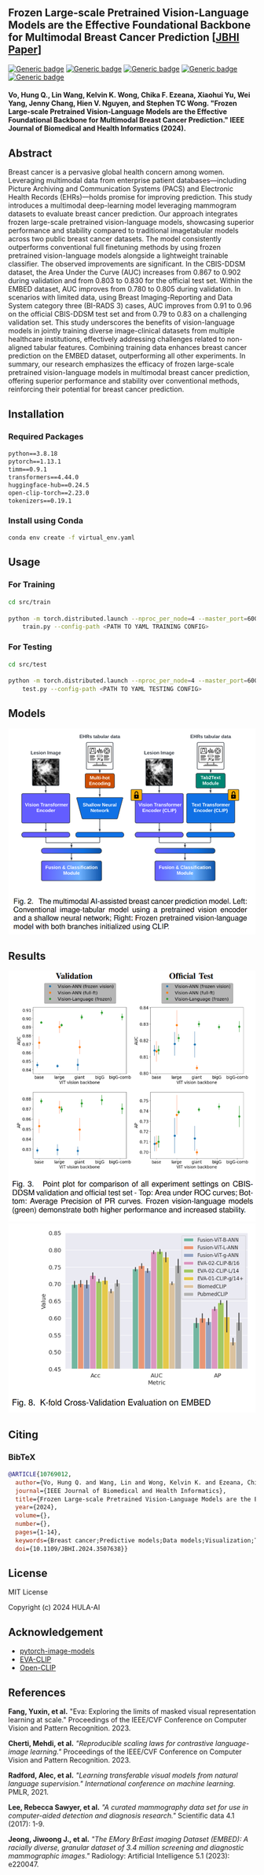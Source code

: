 ## Frozen Large-scale Pretrained Vision-Language Models are the Effective Foundational Backbone for Multimodal Breast Cancer Prediction [[JBHI Paper]([https://ieeexplore.ieee.org/abstract/document/10769012](https://ieeexplore.ieee.org/abstract/document/10769012))]

[![Generic badge](https://img.shields.io/badge/python-3.8.18-blue.svg)](https://www.python.org/downloads/release/python-379/)
[![Generic badge](https://img.shields.io/badge/cuda-11.7-f0e22.svg)](https://developer.nvidia.com/cuda-10.1-download-archive-base)
[![Generic badge](https://img.shields.io/badge/pytorch-1.13.1-f50e22.svg)](https://pytorch.org/get-started/previous-versions/)
[![Generic badge](https://img.shields.io/badge/timm-0.9.1-e67e22.svg)](https://www.tensorflow.org/install)
[![Generic badge](https://img.shields.io/badge/transformers-4.44.0-f68.svg)](https://www.tensorflow.org/install)

#### Vo, Hung Q., Lin Wang, Kelvin K. Wong, Chika F. Ezeana, Xiaohui Yu, Wei Yang, Jenny Chang, Hien V. Nguyen, and Stephen TC Wong. "Frozen Large-scale Pretrained Vision-Language Models are the Effective Foundational Backbone for Multimodal Breast Cancer Prediction." IEEE Journal of Biomedical and Health Informatics (2024).

## Abstract
Breast cancer is a pervasive global health
concern among women. Leveraging multimodal data from
enterprise patient databases—including Picture Archiving
and Communication Systems (PACS) and Electronic Health
Records (EHRs)—holds promise for improving prediction.
This study introduces a multimodal deep-learning model
leveraging mammogram datasets to evaluate breast cancer prediction. Our approach integrates frozen large-scale
pretrained vision-language models, showcasing superior
performance and stability compared to traditional imagetabular models across two public breast cancer datasets.
The model consistently outperforms conventional full finetuning methods by using frozen pretrained vision-language
models alongside a lightweight trainable classifier. The
observed improvements are significant. In the CBIS-DDSM
dataset, the Area Under the Curve (AUC) increases from
0.867 to 0.902 during validation and from 0.803 to 0.830
for the official test set. Within the EMBED dataset, AUC
improves from 0.780 to 0.805 during validation. In scenarios with limited data, using Breast Imaging-Reporting
and Data System category three (BI-RADS 3) cases, AUC
improves from 0.91 to 0.96 on the official CBIS-DDSM test
set and from 0.79 to 0.83 on a challenging validation set.
This study underscores the benefits of vision-language
models in jointly training diverse image-clinical datasets
from multiple healthcare institutions, effectively addressing
challenges related to non-aligned tabular features. Combining training data enhances breast cancer prediction on
the EMBED dataset, outperforming all other experiments. In
summary, our research emphasizes the efficacy of frozen
large-scale pretrained vision-language models in multimodal breast cancer prediction, offering superior performance and stability over conventional methods, reinforcing their potential for breast cancer prediction.

## Installation
### Required Packages
```
python==3.8.18
pytorch==1.13.1
timm==0.9.1
transformers==4.44.0
huggingface-hub==0.24.5
open-clip-torch==2.23.0
tokenizers==0.19.1
```
### Install using Conda
```sh
conda env create -f virtual_env.yaml
```

## Usage
### For Training
```sh
cd src/train

python -m torch.distributed.launch --nproc_per_node=4 --master_port=6006 \
    train.py --config-path <PATH TO YAML TRAINING CONFIG>
```
### For Testing
```sh
cd src/test

python -m torch.distributed.launch --nproc_per_node=4 --master_port=6006 \
    test.py --config-path <PATH TO YAML TESTING CONFIG>
```
## Models

![alt text](imgs/Multimodal_Framework.png)

## Results
![alt text](imgs/CBIS-DDSM_result.png)
![alt text](imgs/EMBED_crossval.png)

## Citing
### BibTeX
```bibtex
@ARTICLE{10769012,
  author={Vo, Hung Q. and Wang, Lin and Wong, Kelvin K. and Ezeana, Chika F. and Yu, Xiaohui and Yang, Wei and Chang, Jenny and Nguyen, Hien V. and Wong, Stephen T.C.},
  journal={IEEE Journal of Biomedical and Health Informatics}, 
  title={Frozen Large-scale Pretrained Vision-Language Models are the Effective Foundational Backbone for Multimodal Breast Cancer Prediction}, 
  year={2024},
  volume={},
  number={},
  pages={1-14},
  keywords={Breast cancer;Predictive models;Data models;Visualization;Training;Breast;Biological system modeling;Mammography;Decoding;Adaptation models;Multimodal Learning;Vision-Language Learning;Breast Cancer;Foundation Models;Large Vision Models;Large Language Models;Mammograms;Electronic Health Records (EHRs);Tabular Data;BI-RADS 3},
  doi={10.1109/JBHI.2024.3507638}}

```

## License
MIT License

Copyright (c) 2024 HULA-AI

## Acknowledgement
* [pytorch-image-models](https://github.com/huggingface/pytorch-image-models)
* [EVA-CLIP](https://github.com/baaivision/EVA)
* [Open-CLIP](https://github.com/mlfoundations/open_clip/)
## References
**Fang, Yuxin, et al.** "Eva: Exploring the limits of masked visual representation learning at scale." Proceedings of the IEEE/CVF Conference on Computer Vision and Pattern Recognition. 2023.

**Cherti, Mehdi, et al.** *"Reproducible scaling laws for contrastive language-image learning."* Proceedings of the IEEE/CVF Conference on Computer Vision and Pattern Recognition. 2023.

**Radford, Alec, et al.** *"Learning transferable visual models from natural language supervision." International conference on machine learning.* PMLR, 2021.

**Lee, Rebecca Sawyer, et al.** *"A curated mammography data set for use in computer-aided detection and diagnosis research."* Scientific data 4.1 (2017): 1-9.

**Jeong, Jiwoong J., et al.** *"The EMory BrEast imaging Dataset (EMBED): A racially diverse, granular dataset of 3.4 million screening and diagnostic mammographic images."* Radiology: Artificial Intelligence 5.1 (2023): e220047.
